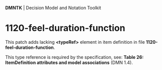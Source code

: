 **DMNTK** | Decision Model and Notation Toolkit

# 1120-feel-duration-function

This patch adds lacking **&lt;typeRef&gt;** element in item definition in file **1120-feel-duration-function**.

This type reference is required by the specification,
see: **Table 26: ItemDefinition attributes and model associations** (DMN 1.4).  